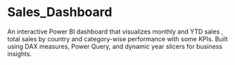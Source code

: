 # Sales_Dashboard
An interactive Power BI dashboard that visualizes monthly and YTD sales , total sales by country and category-wise performance with some KPIs. Built using DAX measures, Power Query, and dynamic year slicers for business insights.
